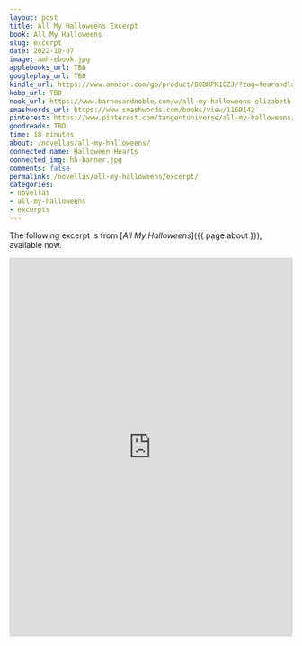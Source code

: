 ```yaml
---
layout: post
title: All My Halloweens Excerpt
book: All My Halloweens
slug: excerpt
date: 2022-10-07
image: amh-ebook.jpg
applebooks_url: TBD
googleplay_url: TBD
kindle_url: https://www.amazon.com/gp/product/B0BHPK1CZJ/?tag=fearandlaun-20
kobo_url: TBD
nook_url: https://www.barnesandnoble.com/w/all-my-halloweens-elizabeth-myles/1142467954?ean=2940186698685
smashwords_url: https://www.smashwords.com/books/view/1169142
pinterest: https://www.pinterest.com/tangentuniverse/all-my-halloweens/
goodreads: TBD
time: 18 minutes
about: /novellas/all-my-halloweens/
connected_name: Halloween Hearts
connected_img: hh-banner.jpg
comments: false
permalink: /novellas/all-my-halloweens/excerpt/
categories: 
- novellas
- all-my-halloweens
- excerpts
---
```


The following excerpt is from [*All My Halloweens*]({{ page.about }}), available now.

<iframe type="text/html" width="650" height="675" frameborder="0" allowfullscreen style="max-width:100%" src="https://read.amazon.com/kp/card?asin=B0BHPK1CZJ&preview=inline&linkCode=kpe&ref_=cm_sw_r_kb_dp_yfBqFbZBJNXZ8&tag=fearandlaun-20" ></iframe> 
